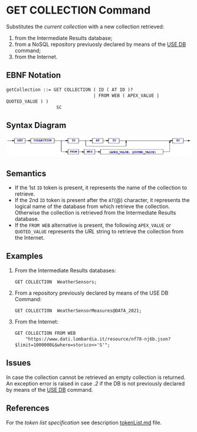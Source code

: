 # GET COLLECTION Command
Substitutes the *current collection* with a new collection retrieved:
 1. from the Intermediate Results database;
 2. from a NoSQL repository previuosly declared by means of the [USE DB](/languageSpecification/useDb.md) command;
 3. from the Internet.  



## EBNF Notation
    getCollection ::= GET COLLECTION ( ID ( AT ID )?  
                              	     | FROM WEB ( APEX_VALUE | QUOTED_VALUE ) )
                       SC 


## Syntax Diagram
![GetCollection Command Syntax!](/languageSpecification/assets/rules/getCollection.png "GET COLLECTION Syntax Diagram") 


## Semantics
 * If the 1st `ID` token is present, it represents the name of the collection to retrieve.
 * If the 2nd `ID` token is present after the `AT`(@) character, it represents the logical name of the database from which retrieve the collection. Otherwise the collection is retrieved from the Intermediate Results database.
 * If the `FROM WEB` alternative is present, the following `APEX_VALUE` or `QUOTED_VALUE` represents the _URL_ string to retrieve the collection from the Internet.


## Examples
 1. From the Intermediate Results databases:

        GET COLLECTION  WeatherSensors;

 2. From a repository previously declared by means of the USE DB Command:

        GET COLLECTION  WeatherSensorMeasures@DATA_2021;

 3. From the Internet:

        GET COLLECTION FROM WEB 
            "https://www.dati.lombardia.it/resource/nf78-nj6b.json?$limit=1000000&$where=storico<>'S'";


## Issues
In case the collection cannot be retrieved an empty collection is returned.  
An exception error is raised in case *.2* if the DB is not previously declared by means of the  [USE DB](/languageSpecification/useDb.md) command.


## References
For the *token list specification* see description [tokenList.md](/languageSpecification/tokenList.md) file.

